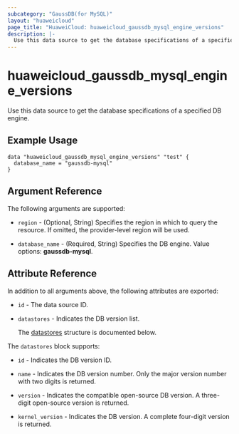 ```yaml
---
subcategory: "GaussDB(for MySQL)"
layout: "huaweicloud"
page_title: "HuaweiCloud: huaweicloud_gaussdb_mysql_engine_versions"
description: |-
  Use this data source to get the database specifications of a specified DB engine.
---
```


# huaweicloud_gaussdb_mysql_engine_versions

Use this data source to get the database specifications of a specified DB engine.

## Example Usage

```hcl
data "huaweicloud_gaussdb_mysql_engine_versions" "test" {
  database_name = "gaussdb-mysql"
}
```

## Argument Reference

The following arguments are supported:

* `region` - (Optional, String) Specifies the region in which to query the resource.
  If omitted, the provider-level region will be used.

* `database_name` - (Required, String) Specifies the DB engine.
  Value options: **gaussdb-mysql**.

## Attribute Reference

In addition to all arguments above, the following attributes are exported:

* `id` - The data source ID.

* `datastores` - Indicates the DB version list.

  The [datastores](#datastores_struct) structure is documented below.

<a name="datastores_struct"></a>
The `datastores` block supports:

* `id` - Indicates the DB version ID.

* `name` - Indicates the DB version number.
  Only the major version number with two digits is returned.

* `version` - Indicates the compatible open-source DB version.
  A three-digit open-source version is returned.

* `kernel_version` - Indicates the DB version.
  A complete four-digit version is returned.
